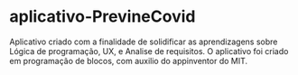 # aplicativo-PrevineCovid
Aplicativo criado com a finalidade de solidificar as aprendizagens sobre Lógica de programação, UX, e Analise de requisitos. O aplicativo foi criado em programação de blocos, com auxilio do appinventor do MIT.
